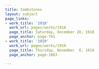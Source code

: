 ```yaml
---
title: tombstones
layout: subject
page_links:
- work_title: '1918'
  work_url: pages/works/1918
  page_title: Saturday, December 28, 1918
  page_anchor: page-741
- work_title: '1919'
  work_url: pages/works/1919
  page_title: Thursday, November  6, 1919
  page_anchor: page-1063

---
```

